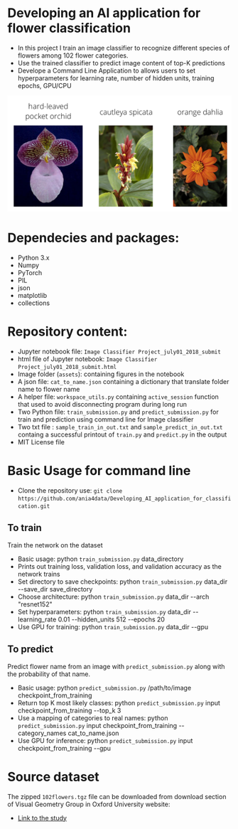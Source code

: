 # Developing an AI application for flower classification

- In this project I train an image classifier to recognize different species of flowers among 102 flower categories. 
- Use the trained classifier to predict image content of top-K predictions
- Develope a Command Line Application to allows users to set hyperparameters for learning rate, number of hidden units, training epochs, GPU/CPU

![Flowers](/assets/Flowers.png)


# Dependecies and packages:

- Python 3.x
- Numpy
- PyTorch
- PIL
- json
- matplotlib
- collections


# Repository content:

- Jupyter notebook file: `Image Classifier Project_july01_2018_submit`
- html file of Jupyter notebook: `Image Classifier Project_july01_2018_submit.html`
- Image folder (`assets`): containing figures in the notebook
- A json file: `cat_to_name.json` containing a dictionary that translate folder name to flower name
- A helper file: `workspace_utils.py` containing `active_session` function that used to avoid disconnecting program during long run
- Two Python file: `train_submission.py` and `predict_submission.py` for train and prediction using command line for Image classifier
- Two txt file : `sample_train_in_out.txt` and `sample_predict_in_out.txt` containg a successful printout of `train.py` and `predict.py` in the output
- MIT License file


# Basic Usage for command line

- Clone the repository use: `git clone https://github.com/ania4data/Developing_AI_application_for_classification.git`

## To train 

Train the network on the dataset

- Basic usage: python `train_submission.py` data_directory
- Prints out training loss, validation loss, and validation accuracy as the network trains
- Set directory to save checkpoints: python `train_submission.py` data_dir --save_dir save_directory
- Choose architecture: python `train_submission.py` data_dir --arch "resnet152"
- Set hyperparameters: python `train_submission.py` data_dir --learning_rate 0.01 --hidden_units 512 --epochs 20
- Use GPU for training: python `train_submission.py` data_dir --gpu

## To predict

Predict flower name from an image with `predict_submission.py` along with the probability of that name. 

- Basic usage: python `predict_submission.py` /path/to/image checkpoint_from_training
- Return top K most likely classes: python `predict_submission.py` input checkpoint_from_training --top_k 3
- Use a mapping of categories to real names: python `predict_submission.py` input checkpoint_from_training --category_names cat_to_name.json
- Use GPU for inference: python `predict_submission.py` input checkpoint_from_training --gpu


# Source dataset

The zipped `102flowers.tgz` file can be downloaded from download section of Visual Geometry Group in Oxford University website:

- [Link to the study](http://www.robots.ox.ac.uk/~vgg/data/flowers/102/index.html)


